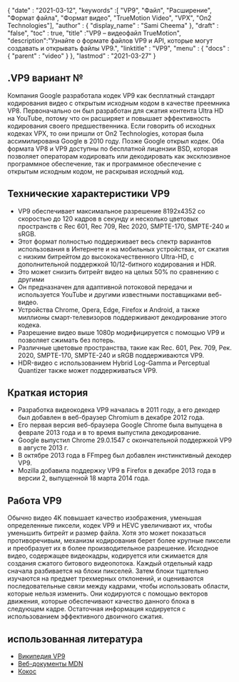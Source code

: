 {
  "date" : "2021-03-12",
  "keywords" :[ "VP9", "Файл", "Расширение", "Формат файла", "Формат видео", "TrueMotion Video", "VPX", "On2 Technologies"],
  "author" : {
    "display_name" : "Sami Cheema"
},
  "draft" : "false",
  "toc" : true,
  "title" :"VP9 – видеофайл TrueMotion",
  "description":"Узнайте о формате файлов VP9 и API, которые могут создавать и открывать файлы VP9.",
  "linktitle" : "VP9",
  "menu" : {
    "docs" : {
      "parent" : "video"
}
},
  "lastmod" : "2021-03-27"
}

## .VP9 вариант №

Компания Google разработала кодек VP9 как бесплатный стандарт кодирования видео с открытым исходным кодом в качестве преемника VP8. Первоначально он был разработан для сжатия контента Ultra HD на YouTube, потому что он расширяет и повышает эффективность кодирования своего предшественника. Если говорить об исходных кодеках VPX, то они пришли от On2 Technologies, которая была ассимилирована Google в 2010 году. Позже Google открыл кодек. Оба формата VP8 и VP9 доступны по бесплатной лицензии BSD, которая позволяет операторам кодировать или декодировать как эксклюзивное программное обеспечение, так и программное обеспечение с открытым исходным кодом, не раскрывая исходный код.

## Технические характеристики VP9

* VP9 обеспечивает максимальное разрешение 8192x4352 со скоростью до 120 кадров в секунду и несколько цветовых пространств с Rec 601, Rec 709, Rec 2020, SMPTE-170, SMPTE-240 и sRGB.
* Этот формат полностью поддерживает весь спектр вариантов использования в Интернете и на мобильных устройствах, от сжатия с низким битрейтом до высококачественного Ultra-HD, с дополнительной поддержкой 10/12-битного кодирования и HDR.
* Это может снизить битрейт видео на целых 50% по сравнению с другими
* Он предназначен для адаптивной потоковой передачи и используется YouTube и другими известными поставщиками веб-видео.
* Устройства Chrome, Opera, Edge, Firefox и Android, а также миллионы смарт-телевизоров поддерживают декодирование этого кодека.
* Разрешение видео выше 1080p модифицируется с помощью VP9 и позволяет сжимать без потерь.
* Различные цветовые пространства, такие как Rec. 601, Рек. 709, Рек. 2020, SMPTE-170, SMPTE-240 и sRGB поддерживаются VP9.
* HDR-видео с использованием Hybrid Log-Gamma и Perceptual Quantizer также может поддерживаться VP9.


## Краткая история

* Разработка видеокодека VP9 началась в 2011 году, а его декодер был добавлен в веб-браузер Chromium в декабре 2012 года.
* Его первая версия веб-браузера Google Chrome была выпущена в феврале 2013 года и в то время выпустила декодирование.
* Google выпустил Chrome 29.0.1547 с окончательной поддержкой VP9 в августе 2013 г.
* В октябре 2013 года в FFmpeg был добавлен инстинктивный декодер VP9.
* Mozilla добавила поддержку VP9 в Firefox в декабре 2013 года в версии 2, выпущенной 18 марта 2014 года.
 

## Работа VP9

Обычно видео 4K повышает качество изображения, уменьшая определенные пиксели, кодек VP9 и HEVC увеличивают их, чтобы уменьшить битрейт и размер файла. Хотя это может показаться противоречивым, механизм кодирования берет более крупные пиксели и преобразует их в более производительное разрешение. Исходное видео, содержащее видеокадры, кодируется или сжимается для создания сжатого битового видеопотока. Каждый отдельный кадр сначала разбивается на блоки пикселей. Затем блоки тщательно изучаются на предмет трехмерных отклонений, и оцениваются последовательные связи между кадрами, чтобы использовать области, которые нельзя изменить. Они кодируются с помощью векторов движения, которые обеспечивают качество данного блока в следующем кадре. Остаточная информация кодируется с использованием эффективного двоичного сжатия.

## использованная литература

* [Википедия VP9](https://en.wikipedia.org/wiki/VP9)
* [Веб-документы MDN](https://developer.mozilla.org/en-US/docs/Web/Media/Formats/Video_codecs#vp9)
* [Кокос](https://www.coconut.co/)

